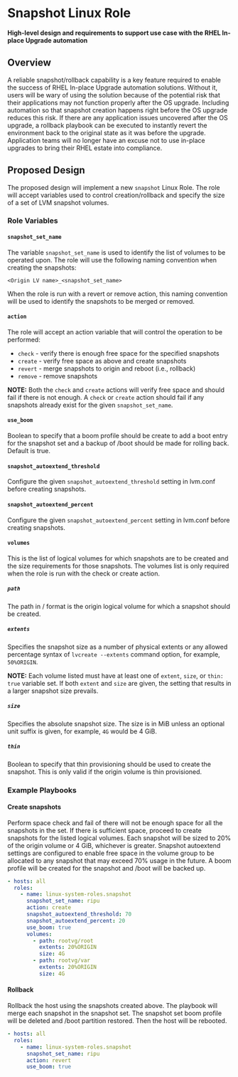 # Snapshot Linux Role

__High-level design and requirements to support use case with the RHEL In-place Upgrade automation__

## Overview

A reliable snapshot/rollback capability is a key feature required to enable the success of RHEL In-place Upgrade automation solutions. Without it, users will be wary of using the solution because of the potential risk that their applications may not function properly after the OS upgrade. Including automation so that snapshot creation happens right before the OS upgrade reduces this risk. If there are any application issues uncovered after the OS upgrade, a rollback playbook can be executed to instantly revert the environment back to the original state as it was before the upgrade. Application teams will no longer have an excuse not to use in-place upgrades to bring their RHEL estate into compliance.

## Proposed Design

The proposed design will implement a new `snapshot` Linux Role. The role will accept variables used to control creation/rollback and specify the size of a set of LVM snapshot volumes.

### Role Variables

#### `snapshot_set_name`

The variable `snapshot_set_name` is used to identify the list of volumes to be operated upon. The role will use the following naming convention when creating the snapshots:

`<Origin LV name>_<snapshot_set_name>`

When the role is run with a revert or remove action, this naming convention will be used to identify the snapshots to be merged or removed.

#### `action`

The role will accept an action variable that will control the operation to be performed:

- `check` - verify there is enough free space for the specified snapshots
- `create` - verify free space as above and create snapshots
- `revert` - merge snapshots to origin and reboot (i.e., rollback)
- `remove` - remove snapshots

__NOTE:__ Both the `check` and `create` actions will verify free space and should fail if there is not enough. A `check` or `create` action should fail if any snapshots already exist for the given `snapshot_set_name`.

#### `use_boom`

Boolean to specify that a boom profile should be create to add a boot entry for the snapshot set and a backup of /boot should be made for rolling back. Default is true.

#### `snapshot_autoextend_threshold`

Configure the given `snapshot_autoextend_threshold` setting in lvm.conf before creating snapshots.

#### `snapshot_autoextend_percent`

Configure the given `snapshot_autoextend_percent` setting in lvm.conf before creating snapshots.

#### `volumes`

This is the list of logical volumes for which snapshots are to be created and the size requirements for those snapshots. The volumes list is only required when the role is run with the check or create action.

##### `path`

The path in <VG name>/<LV name> format is the origin logical volume for which a snapshot should be created.

##### `extents`

Specifies the snapshot size as a number of physical extents or any allowed percentage syntax of `lvcreate --extents` command option, for example, `50%ORIGIN`.

__NOTE:__ Each volume listed must have at least one of `extent`, `size`, or `thin: true` variable set. If both `extent` and `size` are given, the setting that results in a larger snapshot size prevails.

##### `size`

Specifies the absolute snapshot size. The size is in MiB unless an optional unit suffix is given, for example, `4G` would be 4 GiB.

##### `thin`

Boolean to specify that thin provisioning should be used to create the snapshot. This is only valid if the origin volume is thin provisioned.

### Example Playbooks

#### Create snapshots

Perform space check and fail of there will not be enough space for all the snapshots in the set. If there is sufficient space, proceed to create snapshots for the listed logical volumes. Each snapshot will be sized to 20% of the origin volume or 4 GiB, whichever is greater. Snapshot autoextend settings are configured to enable free space in the volume group to be allocated to any snapshot that may exceed 70% usage in the future. A boom profile will be created for the snapshot and /boot will be backed up.

```yaml
- hosts: all
  roles:
    - name: linux-system-roles.snapshot
      snapshot_set_name: ripu
      action: create
      snapshot_autoextend_threshold: 70
      snapshot_autoextend_percent: 20
      use_boom: true
      volumes:
        - path: rootvg/root
          extents: 20%ORIGIN
          size: 4G
        - path: rootvg/var
          extents: 20%ORIGIN
          size: 4G
```

#### Rollback

Rollback the host using the snapshots created above. The playbook will merge each snapshot in the snapshot set. The snapshot set boom profile will be deleted and /boot partition restored. Then the host will be rebooted.

```yaml
- hosts: all
  roles:
    - name: linux-system-roles.snapshot
      snapshot_set_name: ripu
      action: revert
      use_boom: true
```

